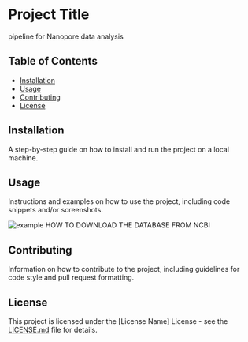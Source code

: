 # Project Title

pipeline for Nanopore data analysis

## Table of Contents

- [Installation](#installation)
- [Usage](#usage)
- [Contributing](#contributing)
- [License](#license)

## Installation

A step-by-step guide on how to install and run the project on a local machine.

## Usage

Instructions and examples on how to use the project, including code snippets and/or screenshots.

![example HOW TO DOWNLOAD THE DATABASE FROM NCBI](/Users/it031376/Desktop/Sequentia_python/SCRIPT_LUIGI/Sapienza_environmetal_biology_Valeria/example_ncbi.png)

## Contributing

Information on how to contribute to the project, including guidelines for code style and pull request formatting.

## License

This project is licensed under the [License Name] License - see the [LICENSE.md](LICENSE.md) file for details.

